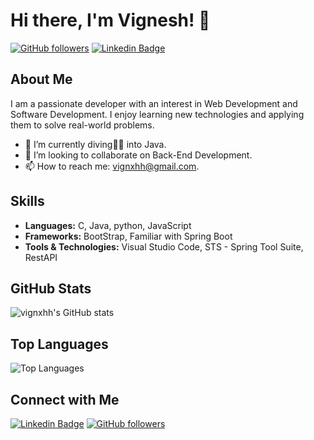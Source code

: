 # Hi there, I'm Vignesh! 👋

[![GitHub followers](https://img.shields.io/github/followers/vignxhh?label=Follow&style=social)](https://github.com/vignxhh)
[![Linkedin Badge](https://img.shields.io/badge/-vignxhh-blue?style=flat-square&logo=Linkedin&logoColor=white&link=https://www.linkedin.com/in/vignxhh/)](https://www.linkedin.com/in/vignxhh/)

## About Me

I am a passionate developer with an interest in Web Development and Software Development. I enjoy learning new technologies and applying them to solve real-world problems.

- 🌱 I’m currently diving🏊‍♂️ into Java.
- 👯 I’m looking to collaborate on Back-End Development.
- 📫 How to reach me: vignxhh@gmail.com.

## Skills

- **Languages:** C, Java, python, JavaScript
- **Frameworks:** BootStrap, Familiar with Spring Boot
- **Tools & Technologies:** Visual Studio Code, STS - Spring Tool Suite, RestAPI

<!-- ## Projects

Here are a few projects I've worked on:

1. **[Project Name](link-to-project-repo):** Brief description of the project.
2. **[Project Name](link-to-project-repo):** Brief description of the project.
3. **[Project Name](link-to-project-repo):** Brief description of the project.
-->

## GitHub Stats

![vignxhh's GitHub stats](https://github-readme-stats.vercel.app/api?username=vignxhh&show_icons=true&theme=radical)

## Top Languages

![Top Languages](https://github-readme-stats.vercel.app/api/top-langs/?username=vignxhh&layout=compact&theme=radical)

## Connect with Me

[![Linkedin Badge](https://img.shields.io/badge/-vignxhh-blue?style=flat-square&logo=Linkedin&logoColor=white&link=https://www.linkedin.com/in/vignxhh/)](https://www.linkedin.com/in/vignxhh/)
[![GitHub followers](https://img.shields.io/github/followers/vignxhh?label=Follow&style=social)](https://github.com/vignxhh)
<!---
vignxhh/vignxhh is a ✨ special ✨ repository because its `README.md` (this file) appears on your GitHub profile.
You can click the Preview link to take a look at your changes.
--->
